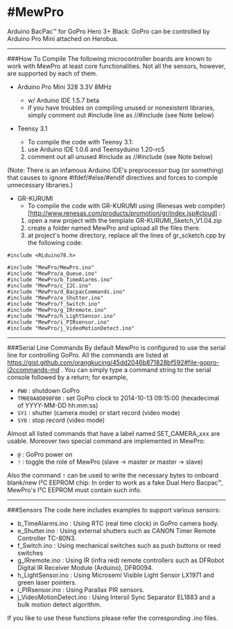 #MewPro
======
Arduino BacPac™ for GoPro Hero 3+ Black: GoPro can be controlled by Arduino Pro Mini attached on Herobus.

------

###How To Compile
The following microcontroller boards are known to work with MewPro at least core functionalities. Not all the sensors, however, are supported by each of them.

* Arduino Pro Mini 328 3.3V 8MHz
  - w/ Arduino IDE 1.5.7 beta
  - if you have troubles on compiling unused or nonexistent libraries, simply comment out #include line as //#include (see Note below)

* Teensy 3.1
  - To compile the code with Teensy 3.1:
  1. use Arduino IDE 1.0.6 and Teensyduino 1.20-rc5
  2. comment out all unused #include as //#include (see Note below)

(Note: There is an infamous Arduino IDE's preprocessor bug (or something) that causes to ignore #ifdef/#else/#endif directives and forces to compile unnecessary libraries.)

* GR-KURUMI
  - To compile the code with GR-KURUMI using (Renesas web compiler)[http://www.renesas.com/products/promotion/gr/index.jsp#cloud] :
  1. open a new project with the template GR-KURUMI_Sketch_V1.04.zip
  2. create a folder named MewPro and upload all the files there.
  3. at project's home directory, replace all the lines of gr_scketch.cpp by the following code:
```
#include <RLduino78.h>

#include "MewPro/MewPro.ino"
#include "MewPro/a_Queue.ino"
#include "MewPro/b_TimeAlarms.ino"
#include "MewPro/c_I2C.ino"
#include "MewPro/d_BacpacCommands.ino"
#include "MewPro/e_Shutter.ino"
#include "MewPro/f_Switch.ino"
#include "MewPro/g_IRremote.ino"
#include "MewPro/h_LightSensor.ino"
#include "MewPro/i_PIRsensor.ino"
#include "MewPro/j_VideoMotionDetect.ino"
```

------

###Serial Line Commands
By default MewPro is configured to use the serial line for controlling GoPro. All the commands are listed at https://gist.github.com/orangkucing/45dd2046b871828bf592#file-gopro-i2ccommands-md . You can simply type a command string to the serial console followed by a return; for example,

+ `PW0` : shutdown GoPro
+ `TM0E0A0D090F00` : set GoPro clock to 2014-10-13 09:15:00 (hexadecimal of YYYY-MM-DD hh:mm:ss)
+ `SY1` : shutter (camera mode) or start record (video mode)
+ `SY0` : stop record (video mode)

Almost all listed commands that have a label named SET_CAMERA_xxx are usable. Moreover two special command are implemented in MewPro:

+ `@` : GoPro power on
+ `!` : toggle the role of MewPro (slave -> master or master -> slave)

Also the command `!` can be used to write the necessary bytes to onboard blank/new I²C EEPROM chip: In order to work as a fake Dual Hero Bacpac™, MewPro's I²C EEPROM must contain such info.

------

###Sensors
The code here includes examples to support various sensors:

+ b_TimeAlarms.ino : Using RTC (real time clock) in GoPro camera body.
+ e_Shutter.ino : Using external shutters such as CANON Timer Remote Controller TC-80N3.
+ f_Switch.ino : Using mechanical switches such as push buttons or reed switches
+ g_IRremote.ino : Using IR (infra red) remote controllers such as DFRobot Digital IR Receiver Module (Arduino), DFR0094.
+ h_LightSensor.ino : Using Microsemi Visible Light Sensor LX1971 and green laser pointers.
+ i_PIRsensor.ino : Using Parallax PIR sensors.
+ j_VideoMotionDetect.ino : Using Intersil Sync Separator EL1883 and a bulk motion detect algorithm.

If you like to use these functions please refer the corresponding .ino files.
